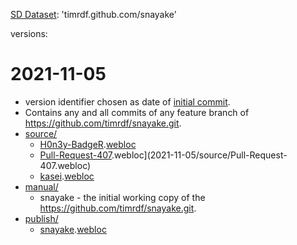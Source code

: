 [SD Dataset](http://purl.org/twc/vocab/conversion/AbstractDataset): 'timrdf.github.com/snayake'

versions:

# 2021-11-05
* version identifier chosen as date of [initial commit](https://github.com/timrdf/snayake/commit/4bf64faedeb7d86c3c8ae2ebc3d1c76a491121b6).
* Contains any and all commits of any feature branch of https://github.com/timrdf/snayake.git.
* [source/](2021-11-05/source)
   * [H0n3y-BadgeR](https://github.com/timrdf/csv2rdf4lod-automation/wiki/H0n3y-BadgeR).[webloc](2021-11-05/source/H0n3y-BadgeR.webloc)
   * [Pull-Request-407](https://github.com/timrdf/csv2rdf4lod-automation/pull/407).webloc](2021-11-05/source/Pull-Request-407.webloc)
   * [kasei](https://kasei.us/about/foaf.xrdf#greg).[webloc](2021-11-05/source/kasei.webloc)
* [manual/](2021-11-05/manual)
   * snayake - the initial working copy of the https://github.com/timrdf/snayake.git.
* [publish/](2021-11-05/publish)
   * [snayake](https://github.com/timrdf/snayake).[webloc](2021-11-05/source/snayake.webloc)

